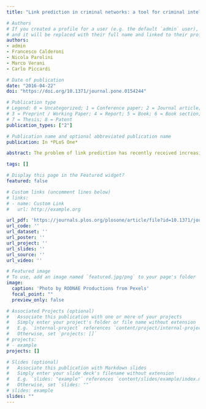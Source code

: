 ```yaml
---
title: "Link prediction in criminal networks: a tool for criminal intelligence analysis"

# Authors
# If you created a profile for a user (e.g. the default `admin` user), write the username (folder name) here 
# and it will be replaced with their full name and linked to their profile
authors:
- admin
- Francesco Calderoni
- Nicola Parolini
- Marco Verani
- Carlo Piccardi

# Date of publication
date: "2016-04-22"
doi: "https://doi.org/10.1371/journal.pone.0154244"

# Publication type
# Legend: 0 = Uncategorized; 1 = Conference paper; 2 = Journal article;
# 3 = Preprint / Working Paper; 4 = Report; 5 = Book; 6 = Book section;
# 7 = Thesis; 8 = Patent
publication_types: ["2"]

# Publication name and optional abbreviated publication name
publication: In *PLoS One*

abstract: The problem of link prediction has recently received increasing attention from scholars in network science. In social network analysis, one of its aims is to recover missing links, namely connections among actors which are likely to exist but have not been reported because data are incomplete or subject to various types of uncertainty. In the field of criminal investigations, problems of incomplete information are encountered almost by definition, given the obvious anti-detection strategies set up by criminals and the limited investigative resources. In this paper, we work on a specific dataset obtained from a real investigation, and we propose a strategy to identify missing links in a criminal network on the basis of the topological analysis of the links classified as marginal, i.e. removed during the investigation procedure. The main assumption is that missing links should have opposite features with respect to marginal ones. Measures of node similarity turn out to provide the best characterization in this sense. The inspection of the judicial source documents confirms that the predicted links, in most instances, do relate actors with large likelihood of co-participation in illicit activities.

tags: []

# Display this page in the Featured widget?
featured: false

# Custom links (uncomment lines below)
# links:
# - name: Custom Link
#   url: http://example.org

url_pdf: 'https://journals.plos.org/plosone/article/file?id=10.1371/journal.pone.0154244&type=printable'
url_code: ''
url_dataset: ''
url_poster: ''
url_project: ''
url_slides: ''
url_source: ''
url_video: ''

# Featured image
# To use, add an image named `featured.jpg/png` to your page's folder 
image:
  caption: 'Photo by RODNAE Productions from Pexels'
  focal_point: ""
  preview_only: false

# Associated Projects (optional)
#   Associate this publication with one or more of your projects
#   Simply enter your project's folder or file name without extension
#   E.g. `internal-project` references `content/project/internal-project/index.md`
#   Otherwise, set `projects: []`
# projects:
# - example
projects: []

# Slides (optional)
#   Associate this publication with Markdown slides
#   Simply enter your slide deck's filename without extension
#   E.g. `slides: "example"` references `content/slides/example/index.md`
#   Otherwise, set `slides: ""`
# slides: example
slides: ""
---
```

